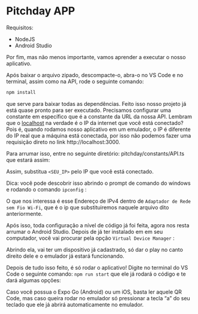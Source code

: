 # Pitchday APP

Requisitos:

- NodeJS
- Android Studio

Por fim, mas não menos importante, vamos aprender a executar o nosso aplicativo.

Após baixar o arquivo zipado, descompacte-o, abra-o no VS Code e no terminal, assim como na API, rode o seguinte comando:

```jsx
npm install
```

que serve para baixar todas as dependências. Feito isso nosso projeto já está quase pronto para ser executado. Precisamos configurar uma constante em específico que é a constante da URL da nossa API. Lembram que o [localhost](http://localhost) na verdade é o IP da internet que você está conectado? Pois é, quando rodamos nosso aplicativo em um emulador, o IP é diferente do IP real que a máquina está conectada, por isso não podemos fazer uma requisição direto no link http://localhost:3000.

Para arrumar isso, entre no seguinte diretório:  pitchday/constants/API.ts que estará assim:



Assim, substitua `<SEU_IP>` pelo IP que você está conectado. 

Dica: você pode descobrir isso abrindo o prompt de comando do windows e rodando o comando `ipconfig` :


O que nos interessa é esse Endereço de IPv4 dentro de `Adaptador de Rede sem Fio Wi-Fi`, que é o ip que substituiremos naquele arquivo dito anteriormente.

Após isso, toda configuração a nível de código já foi feita, agora nos resta arrumar o Android Studio. Depois de já ter instalado em em seu computador, você vai procurar pela opção `Virtual Device Manager` :



Abrindo ela, vai ter um dispositivo já cadastrado, só dar o play no canto direito dele e o emulador já estará funcionando.

Depois de tudo isso feito, é só rodar o aplicativo! Digite no terminal do VS Code o seguinte comando: `npm run start` que ele já rodará o código e te dará algumas opções:



Caso você possua o Expo Go (Android) ou um iOS, basta ler aquele QR Code, mas caso queira rodar no emulador só pressionar a tecla “a” do seu teclado que ele já abrirá automaticamente no emulador.
